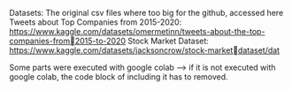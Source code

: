 Datasets:
  The original csv files where too big for the github, accessed here
  Tweets about Top Companies from 2015-2020: https://www.kaggle.com/datasets/omermetinn/tweets-about-the-top-companies-from2015-to-2020
  Stock Market Dataset: https://www.kaggle.com/datasets/jacksoncrow/stock-marketdataset/dat

Some parts were executed with google colab --> if it is not executed with google colab, the code block of including it has to removed.

